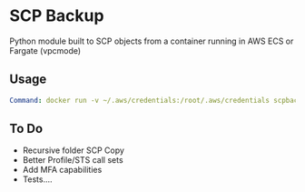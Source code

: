 # SCP Backup

Python module built to SCP objects from a container running in AWS ECS or Fargate (vpcmode)

## Usage
```yaml
Command: docker run -v ~/.aws/credentials:/root/.aws/credentials scpbackup:latest backupbypassword 192.168.1.1 backup P@ssw0rd filename.extension bucket.name
```

## To Do
* Recursive folder SCP Copy
* Better Profile/STS call sets
* Add MFA capabilities
* Tests....
